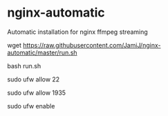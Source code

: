 # nginx-automatic
Automatic installation for nginx ffmpeg streaming

wget https://raw.githubusercontent.com/JamiJ/nginx-automatic/master/run.sh

bash run.sh

sudo ufw allow 22

sudo ufw allow 1935

sudo ufw enable